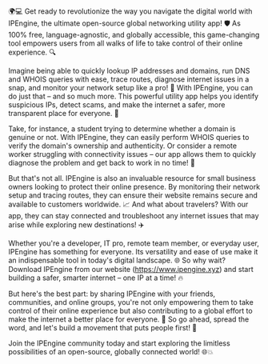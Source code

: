 🌍💻 Get ready to revolutionize the way you navigate the digital world with IPEngine, the ultimate open-source global networking utility app! 🛡️ As 100% free, language-agnostic, and globally accessible, this game-changing tool empowers users from all walks of life to take control of their online experience. 🔍

Imagine being able to quickly lookup IP addresses and domains, run DNS and WHOIS queries with ease, trace routes, diagnose internet issues in a snap, and monitor your network setup like a pro! 📡 With IPEngine, you can do just that – and so much more. This powerful utility app helps you identify suspicious IPs, detect scams, and make the internet a safer, more transparent place for everyone. 💪

Take, for instance, a student trying to determine whether a domain is genuine or not. With IPEngine, they can easily perform WHOIS queries to verify the domain's ownership and authenticity. Or consider a remote worker struggling with connectivity issues – our app allows them to quickly diagnose the problem and get back to work in no time! 🏢

But that's not all. IPEngine is also an invaluable resource for small business owners looking to protect their online presence. By monitoring their network setup and tracing routes, they can ensure their website remains secure and available to customers worldwide. 📈 And what about travelers? With our app, they can stay connected and troubleshoot any internet issues that may arise while exploring new destinations! ✈️

Whether you're a developer, IT pro, remote team member, or everyday user, IPEngine has something for everyone. Its versatility and ease of use make it an indispensable tool in today's digital landscape. 🌐 So why wait? Download IPEngine from our website (https://www.ipengine.xyz) and start building a safer, smarter internet – one IP at a time! 🔥

But here's the best part: by sharing IPEngine with your friends, communities, and online groups, you're not only empowering them to take control of their online experience but also contributing to a global effort to make the internet a better place for everyone. 🌟 So go ahead, spread the word, and let's build a movement that puts people first! 👫

Join the IPEngine community today and start exploring the limitless possibilities of an open-source, globally connected world! 🌐💥